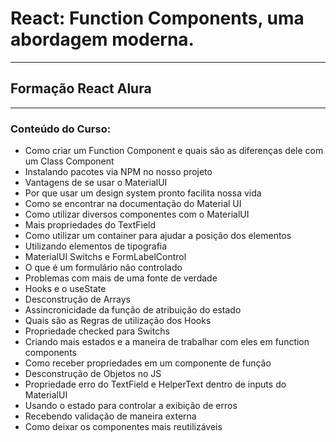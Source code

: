 # React: Function Components, uma abordagem moderna.
---
## Formação React Alura
---
### Conteúdo do Curso:
- Como criar um Function Component e quais são as diferenças dele com um Class Component
- Instalando pacotes via NPM no nosso projeto
- Vantagens de se usar o MaterialUI
- Por que usar um design system pronto facilita nossa vida
- Como se encontrar na documentação do Material UI
- Como utilizar diversos componentes com o MaterialUI
- Mais propriedades do TextField
- Como utilizar um container para ajudar a posição dos elementos
- Utilizando elementos de tipografia
- MaterialUI Switchs e FormLabelControl
- O que é um formulário não controlado
- Problemas com mais de uma fonte de verdade
- Hooks e o useState
- Desconstrução de Arrays
- Assincronicidade da função de atribuição do estado
- Quais são as Regras de utilização dos Hooks
- Propriedade checked para Switchs
- Criando mais estados e a maneira de trabalhar com eles em function components
- Como receber propriedades em um componente de função
- Desconstrução de Objetos no JS
- Propriedade erro do TextField e HelperText dentro de inputs do MaterialUI
- Usando o estado para controlar a exibição de erros
- Recebendo validação de maneira externa
- Como deixar os componentes mais reutilizáveis
